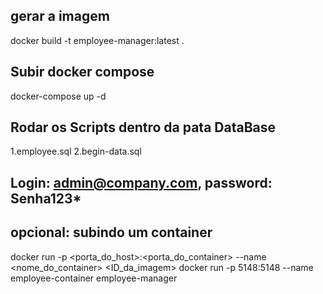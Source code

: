 ## gerar a imagem
docker build -t employee-manager:latest .

## Subir docker compose
docker-compose up -d

## Rodar os Scripts dentro da pata DataBase
1.employee.sql
2.begin-data.sql

## Login: admin@company.com, password: Senha123*

## opcional: subindo um container
docker run -p <porta_do_host>:<porta_do_container> --name <nome_do_container> <ID_da_imagem>
docker run -p 5148:5148 --name employee-container employee-manager